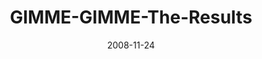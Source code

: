 ---
layout: music 
title: "GIMME-GIMME-The-Results"
series: "GIMME GIMME"
date: 2008-11-24 
description: "When we choose to engage with an attitude of gratitude we find that grace becomes the operating ethic in our lives. This week, Brian Tome leads us through an exercise of gratitude and talks about why we need to develop an attitude of remembering."
audio: "http://s3.amazonaws.com/crossroadsaudiomessages/GIMMEGIMME4.mp3"
audio-duration: "46:27"
src: "http://www.crossroads.net/players/media/mediumHz/GimmeGimme_190x110.gif"
---